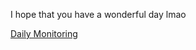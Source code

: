 I hope that you have a wonderful day lmao

<a href="EIT-ac-nz-ITPM5240-202051MB-c-b-torture-Website/daily_monitoring.md">Daily Monitoring</a>

